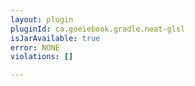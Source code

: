 ```yaml
---
layout: plugin
pluginId: ca.goeiebook.gradle.neat-glsl
isJarAvailable: true
error: NONE
violations: []

---
```

